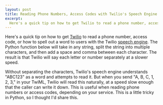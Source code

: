 ```yaml
--- 
layout: post
title: Reading Phone Numbers, Access Codes with Twilio's Speech Engine
excerpt:
  Here's a quick tip on how to get Twilio to read a phone number, access code, or how to spell out a word to users with the Twilio speech engine. The Python function below will take in any string, split the string into multiple characters, and then add a space and comma between each character. The result is that Twilio will say each letter or number separately at a slower speed.
---
```

Here's a quick tip on how to get <a href="http://www.twilio.com" target="_blank">Twilio</a> to read a phone number, access code, or how to spell out a word to users with the Twilio <a href="http://www.twilio.com/docs/api/2010-04-01/twiml/say" target="_blank">speech engine</a>. The Python function below will take in any string, split the string into multiple characters, and then add a space and comma between each character. The result is that Twilio will say each letter or number separately at a slower speed.

<script src="https://gist.github.com/758022.js"> </script> 

Without separating the characters, Twilio's speech engine understands "ABC123" as a word and attempts to read it. But when you send "A, B, C, 1, 2, 3," in your TwiML, Twilio will read this naturally, at a speed slow enough that the caller can write it down. This is useful when reading phone numbers or access codes, depending on your service. This is a little tricky in Python, so I thought I'd share this.

